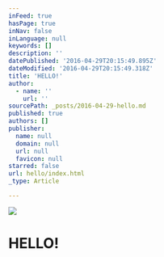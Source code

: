 ```yaml
---
inFeed: true
hasPage: true
inNav: false
inLanguage: null
keywords: []
description: ''
datePublished: '2016-04-29T20:15:49.895Z'
dateModified: '2016-04-29T20:15:49.318Z'
title: 'HELLO!'
author:
  - name: ''
    url: ''
sourcePath: _posts/2016-04-29-hello.md
published: true
authors: []
publisher:
  name: null
  domain: null
  url: null
  favicon: null
starred: false
url: hello/index.html
_type: Article

---
```

![](https://the-grid-user-content.s3-us-west-2.amazonaws.com/0781b14d-b837-4139-bdb7-75bbac94b1ed.jpg)

# HELLO!